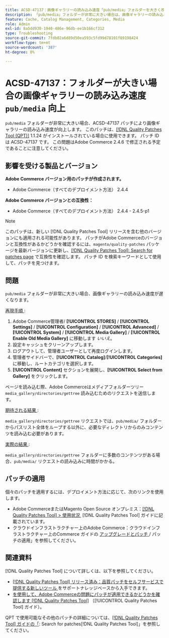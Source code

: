 ```yaml
---
title: ACSD-47137：画像ギャラリーの読み込み速度「pub/media」フォルダーを大きく改善
description: 「pub/media」フォルダーが非常に大きい場合は、画像ギャラリーの読み込み速度を向上させるために ACSD-47137 パッチを適用します。
feature: Cache, Catalog Management, Categories, Media
role: Admin
exl-id: 8a5dd930-1940-486e-96db-ee1b166cf312
type: Troubleshooting
source-git-commit: 7fdb02a6d89d50ea593c5fd99d78101f89198424
workflow-type: tm+mt
source-wordcount: '387'
ht-degree: 0%

---
```


# ACSD-47137：フォルダーが大きい場合の画像ギャラリーの読み込み速度 `pub/media` 向上

`pub/media` フォルダーが非常に大きい場合、ACSD-47137 パッチにより画像ギャラリーの読み込み速度が向上します。 このパッチは、[[!DNL Quality Patches Tool (QPT)]](https://experienceleague.adobe.com/ja/docs/commerce-operations/tools/quality-patches-tool/quality-patches-tool-to-self-serve-quality-patches) 1.1.24 がインストールされている場合に使用できます。 パッチ ID は ACSD-47137 です。 この問題はAdobe Commerce 2.4.6 で修正される予定であることに注意してください。

## 影響を受ける製品とバージョン

**Adobe Commerce バージョン用のパッチが作成されます。**
* Adobe Commerce（すべてのデプロイメント方法） 2.4.4

**Adobe Commerce バージョンとの互換性：**
* Adobe Commerce（すべてのデプロイメント方法） 2.4.4 - 2.4.5-p1

>[!NOTE]
>
>このパッチは、新しい [!DNL Quality Patches Tool] リリースを含む他のバージョンにも適用される可能性があります。 パッチがAdobe Commerceのバージョンと互換性があるかどうかを確認するには、`magento/quality-patches` パッケージを最新バージョンに更新し、[[!DNL Quality Patches Tool]: Search for patches page](https://experienceleague.adobe.com/tools/commerce-quality-patches/index.html?lang=ja) で互換性を確認します。 パッチ ID を検索キーワードとして使用して、パッチを見つけます。

## 問題

`pub/media` フォルダーが非常に大きい場合、画像ギャラリーの読み込み速度が遅くなります。

<u> 再現手順 </u>:

1. Adobe Commerce管理者/ **[!UICONTROL STORES]** / **[!UICONTROL Settings]** / **[!UICONTROL Configuration]** / **[!UICONTROL Advanced]** / **[!UICONTROL System]** / **[!UICONTROL Media Gallery]** / **[!UICONTROL Enable Old Media Gallery]** に移動します _いいえ_。
1. 設定キャッシュをクリーンアップします。
1. ログアウトして、管理者ユーザーとして再度ログインします。
1. 管理者サイドバーで、**[!UICONTROL Catalog]**/**[!UICONTROL Categories]** に移動し、ルートカテゴリを選択します。
1. **[!UICONTROL Content]** セクションを展開し、**[!UICONTROL Select from Gallery]** をクリックします。

ページを読み込む際、Adobe Commerceはメディアフォルダーツリー `media_gallery/directories/gettree` 読み込むためのリクエストを送信します。

<u> 期待される結果 </u>:

`media_gallery/directories/gettree` リクエストでは、`pub/media/` フォルダーからパスリスト全体をループする以外に、必要なディレクトリからのみコンテンツを読み込む必要があります。

<u> 実際の結果 </u>:

`media_gallery/directories/gettree` フォルダーに多数のコンテンツがある場合、`pub/media/` リクエストの読み込みに時間がかかる。

## パッチの適用

個々のパッチを適用するには、デプロイメント方法に応じて、次のリンクを使用します。

* Adobe CommerceまたはMagento Open Source オンプレミス：[[!DNL Quality Patches Tool] > 使用状況 &#x200B;](/help/tools/quality-patches-tool/usage.md) [!DNL Quality Patches Tool] ガイドに記載されています。
* クラウドインフラストラクチャー上のAdobe Commerce：クラウドインフラストラクチャー上のCommerce ガイドの [&#x200B; アップグレードとパッチ &#x200B;](https://experienceleague.adobe.com/docs/commerce-cloud-service/user-guide/develop/upgrade/apply-patches.html?lang=ja)/ パッチの適用」を参照してください。

## 関連資料

[!DNL Quality Patches Tool] について詳しくは、以下を参照してください。

* [[!DNL Quality Patches Tool]  リリース済み：品質パッチをセルフサービスで提供する新しいツール &#x200B;](https://experienceleague.adobe.com/ja/docs/commerce-operations/tools/quality-patches-tool/quality-patches-tool-to-self-serve-quality-patches) をサポートナレッジベースから入手できます。
* [&#x200B; を使用して、Adobe Commerceの問題にパッチが適用できるかどうかを確認します  [!DNL Quality Patches Tool]](/help/tools/quality-patches-tool/patches-available-in-qpt/check-patch-for-magento-issue-with-magento-quality-patches.md) （[!UICONTROL Quality Patches Tool] ガイド）。


QPT で使用可能なその他のパッチの詳細については、[[!DNL Quality Patches Tool] ガイドの「](https://experienceleague.adobe.com/tools/commerce-quality-patches/index.html?lang=ja): Search for patches[!DNL Quality Patches Tool]」を参照してください。
